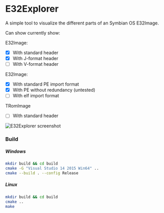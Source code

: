 # E32Explorer

A simple tool to visualize the different parts of an Symbian OS E32Image.

Can show currently show:

E32Image:
- [x] With standard header
- [x] With J-format header
- [ ] With V-format header

E32Image:
- [x] With standard PE import format
- [x] With PE without redundancy (untested)
- [ ] With elf import format

TRomImage
- [ ] With standard header

![E32Explorer screenshot](http://i.imgur.com/feE73GH.png)


### Build
##### Windows
```bash
mkdir build && cd build
cmake -G "Visual Studio 14 2015 Win64" ..
cmake --build . --config Release
```
##### Linux
```bash
mkdir build && cd build
cmake ..
make
```

